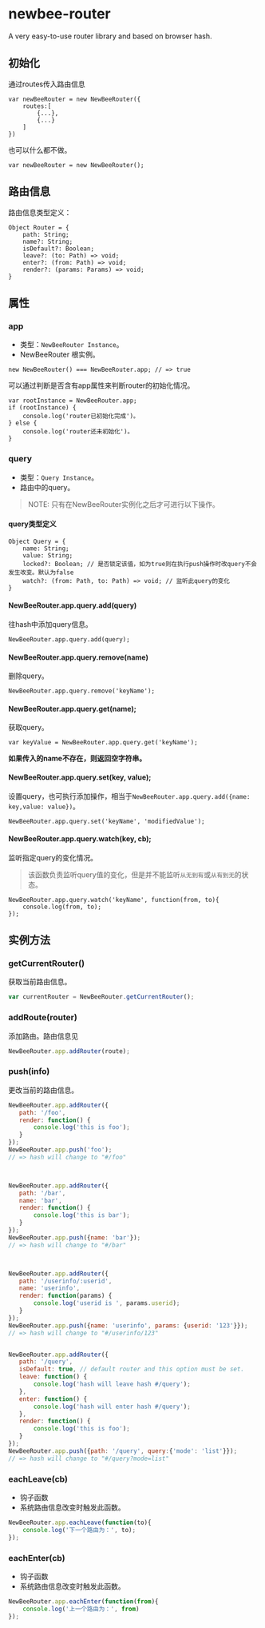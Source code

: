 # newbee-router

A very easy-to-use router library and based on browser hash.

## 初始化
通过routes传入路由信息
```
var newBeeRouter = new NewBeeRouter({
    routes:[
        {...},
        {...}
    ]
})
```
也可以什么都不做。
```
var newBeeRouter = new NewBeeRouter();
```

## 路由信息
路由信息类型定义：
```
Object Router = {
    path: String;
    name?: String;
    isDefault?: Boolean;
    leave?: (to: Path) => void;
    enter?: (from: Path) => void;
    render?: (params: Params) => void;
}
```


## 属性
### app
* 类型：`NewBeeRouter Instance`。
* NewBeeRouter 根实例。

```
new NewBeeRouter() === NewBeeRouter.app; // => true
```

可以通过判断是否含有app属性来判断router的初始化情况。
```
var rootInstance = NewBeeRouter.app;
if (rootInstance) {
    console.log('router已初始化完成')。
} else {
    console.log('router还未初始化')。
}
```

### query

* 类型：`Query Instance`。
* 路由中的query。

> NOTE: 只有在NewBeeRouter实例化之后才可进行以下操作。

#### query类型定义
```
Object Query = {
    name: String;
    value: String;
    locked?: Boolean; // 是否锁定该值，如为true则在执行push操作时改query不会发生改变。默认为false
    watch?: (from: Path, to: Path) => void; // 监听此query的变化
}
```

#### NewBeeRouter.app.query.add(query)
往hash中添加query信息。
```
NewBeeRouter.app.query.add(query);
```

#### NewBeeRouter.app.query.remove(name)
删除query。
```
NewBeeRouter.app.query.remove('keyName');
```
#### NewBeeRouter.app.query.get(name);
获取query。
```
var keyValue = NewBeeRouter.app.query.get('keyName');
```
**如果传入的name不存在，则返回空字符串。**
#### NewBeeRouter.app.query.set(key, value);
设置query，也可执行添加操作，相当于`NewBeeRouter.app.query.add({name: key,value: value})`。
```
NewBeeRouter.app.query.set('keyName', 'modifiedValue');
```
#### NewBeeRouter.app.query.watch(key, cb);
监听指定query的变化情况。

> 该函数负责监听query值的变化，但是并不能监听`从无到有`或`从有到无`的状态。

```
NewBeeRouter.app.query.watch('keyName', function(from, to){
    console.log(from, to);
});
```

## 实例方法

### getCurrentRouter()
获取当前路由信息。

```js
var currentRouter = NewBeeRouter.getCurrentRouter();
```


### addRoute(router)
添加路由。路由信息见

```js
NewBeeRouter.app.addRouter(route);
```

### push(info)
更改当前的路由信息。

```js
NewBeeRouter.app.addRouter({
   path: '/foo',
   render: function() {
       console.log('this is foo');
   }
});
NewBeeRouter.app.push('foo');
// => hash will change to "#/foo"



NewBeeRouter.app.addRouter({
   path: '/bar',
   name: 'bar',
   render: function() {
       console.log('this is bar');
   }
});
NewBeeRouter.app.push({name: 'bar'}); 
// => hash will change to "#/bar"



NewBeeRouter.app.addRouter({
   path: '/userinfo/:userid',
   name: 'userinfo',
   render: function(params) {
       console.log('userid is ', params.userid);
   }
});
NewBeeRouter.app.push({name: 'userinfo', params: {userid: '123'}});
// => hash will change to "#/userinfo/123"


NewBeeRouter.app.addRouter({
   path: '/query',
   isDefault: true, // default router and this option must be set.
   leave: function() {
       console.log('hash will leave hash #/query');
   },
   enter: function() {
       console.log('hash will enter hash #/query');
   },
   render: function() {
       console.log('this is foo');
   }
});
NewBeeRouter.app.push({path: '/query', query:{'mode': 'list'}});
// => hash will change to "#/query?mode=list"
```

### eachLeave(cb)
* 钩子函数
* 系统路由信息改变时触发此函数。

```js
NewBeeRouter.app.eachLeave(function(to){
    console.log('下一个路由为：', to);
});
```

### eachEnter(cb)
* 钩子函数
* 系统路由信息改变时触发此函数。

```js
NewBeeRouter.app.eachEnter(function(from){
    console.log('上一个路由为：', from)
});
```